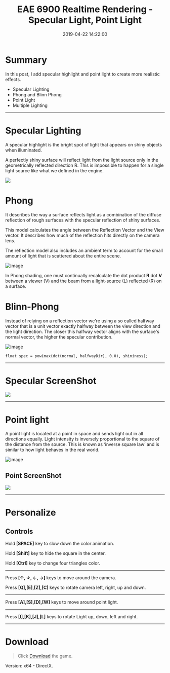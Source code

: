 ﻿---
title: EAE 6900 Realtime Rendering - Specular Light, Point Light
date: 2019-04-22 14:22:00
tags: 
- Entertainment Arts Engineering 
- Realtime Rendering
- Specular
- EAE 6900
categories: 
- Game Engine
- Realtime Rendering
thumbnail: https://i.loli.net/2019/04/26/5cc218a0c16b3.gif
toc: true
---

# Summary 

In this post, I add specular highlight and point light to create more realistic effects. 

- Specular Lighting
- Phong and Blinn Phong
- Point Light
- Multiple Lighting

<!--more--> 
---

# Specular Lighting

A specular highlight is the bright spot of light that appears on shiny objects when illuminated.

A perfectly shiny surface will reflect light from the light source only in the geometrically reflected direction R. This is impossible to happen for a single light source like what we defined in the engine.

![](https://i.loli.net/2019/04/23/5cbe27230d133.png)

# Phong

 It describes the way a surface reflects light as a combination of the diffuse reflection of rough surfaces with the specular reflection of shiny surfaces. 

This model calculates the angle between the Reflection Vector and the View vector. It describes how much of the reflection hits directly on the camera lens. 

The reflection model also includes an ambient term to account for the small amount of light that is scattered about the entire scene.

![image](https://learnopengl.com/img/advanced-lighting/advanced_lighting_over_90.png)


In Phong shading, one must continually recalculate the dot product  **R** dot **V** between a viewer (V) and the beam from a light-source (L) reflected (R) on a surface.

# Blinn-Phong 


Instead of relying on a reflection vector we're using a so called halfway vector that is a unit vector exactly halfway between the view direction and the light direction. The closer this halfway vector aligns with the surface's normal vector, the higher the specular contribution.



![image](https://learnopengl.com/img/advanced-lighting/advanced_lighting_halfway_vector.png)

```
float spec = pow(max(dot(normal, halfwayDir), 0.0), shininess);
```

---

# Specular ScreenShot

![](https://i.loli.net/2019/04/23/5cbe2e4e5fd73.gif)


---


# Point light

A point light is located at a point in space and sends light out in all directions equally. Light intensity is inversely proportional to the square of the distance from the source. This is known as ‘inverse square law’ and is similar to how light behaves in the real world.

![image](https://docs.unity3d.com/uploads/Main/PointLightDiagram.svg)

## Point ScreenShot


![](https://i.loli.net/2019/04/28/5cc4f743788c2.gif)

---






# Personalize

## Controls

Hold **[SPACE]** key to slow down the color animation. 

Hold **[Shift]** key to hide the square in the center.

Hold **[Ctrl]** key to change four triangles color.

---

Press **[↑, ↓, ←, →]** keys to move around the camera. 

Press **[Q],[E],[Z],[C]** keys to rotate camera left, right, up and down.

---

Press **[A],[S],[D],[W]** keys to move around point light.

---


Press **[I],[K],[J],[L]** keys to rotate Light up, down, left and right.

***
 



# Download

> Click [Download](http://chenmi.ink/dwns/MyGame_A11.zip) the game.

Version: x64 - DirectX.




